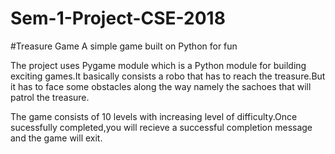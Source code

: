 # Sem-1-Project-CSE-2018

#Treasure Game
A simple game built on Python for fun

The project uses Pygame module which is a Python module for building exciting games.It basically consists a robo that has to reach the treasure.But it has to face some obstacles along the way namely the sachoes that will patrol the treasure.

The game consists of 10 levels with increasing level of difficulty.Once sucessfully completed,you will recieve a 
successful completion message and the game will exit.
